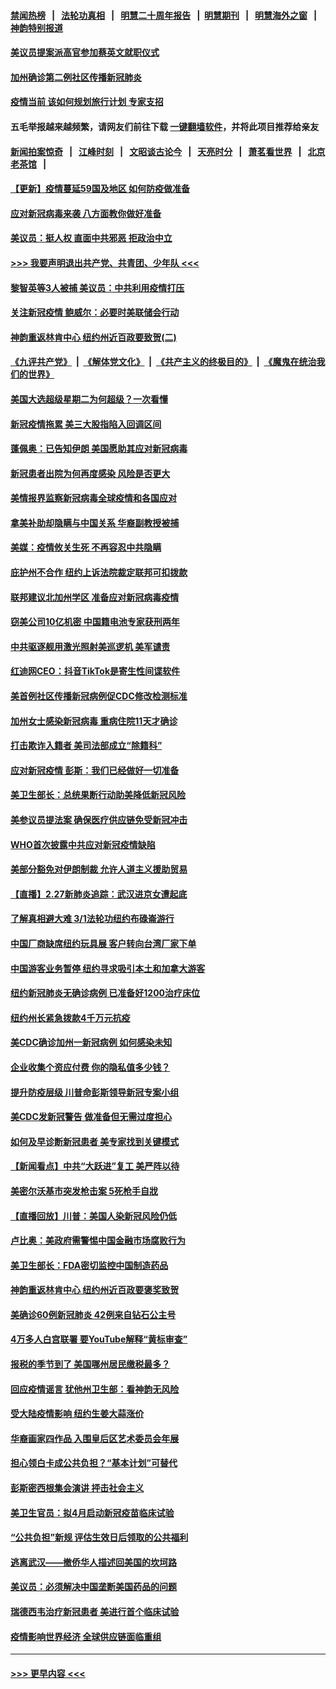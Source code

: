 #### [禁闻热榜](热点新闻.md?=0)  &nbsp;&nbsp;|&nbsp;&nbsp; [法轮功真相](https://github.com/gfw-breaker/truth/blob/master/README.md?=0) &nbsp;&nbsp;|&nbsp;&nbsp; [明慧二十周年报告](https://github.com/gfw-breaker/mh-reports/blob/master/README.md?=0) &nbsp;&nbsp;|&nbsp;&nbsp;[明慧期刊](https://github.com/gfw-breaker/mh-qikan) &nbsp;&nbsp;|&nbsp;&nbsp; [明慧海外之窗](https://github.com/gfw-breaker/mh-news/blob/master/README.md?=0) &nbsp;&nbsp;|&nbsp;&nbsp; [神韵特别报道](https://github.com/gfw-breaker/mh-news/blob/master/shenyun.md?=0)
#### [美议员提案派高官参加蔡英文就职仪式](../pages/nsc412/n11904166.md?t=02291232) 
#### [加州确诊第二例社区传播新冠肺炎](../pages/nsc412/n11904070.md?t=02291232) 
#### [疫情当前 该如何规划旅行计划 专家支招](../pages/nsc412/n11903865.md?t=02291232) 
#### 五毛举报越来越频繁，请网友们前往下载 [一键翻墙软件](https://github.com/gfw-breaker/ssr-accounts)，并将此项目推荐给亲友
#### [新闻拍案惊奇](https://github.com/gfw-breaker/banned-news/blob/master/pages/link4.md) &nbsp;&nbsp;|&nbsp;&nbsp; [江峰时刻](https://github.com/gfw-breaker/banned-news/blob/master/pages/link4.md) &nbsp;&nbsp;|&nbsp;&nbsp; [文昭谈古论今](https://github.com/gfw-breaker/banned-news/blob/master/pages/link4.md) &nbsp;&nbsp;|&nbsp;&nbsp; [天亮时分](https://github.com/gfw-breaker/banned-news/blob/master/pages/link4.md) &nbsp;&nbsp;|&nbsp;&nbsp; [萧茗看世界](https://github.com/gfw-breaker/banned-news/blob/master/pages/link4.md) &nbsp;&nbsp;|&nbsp;&nbsp; [北京老茶馆](https://github.com/gfw-breaker/banned-news/blob/master/pages/link4.md) &nbsp;&nbsp;|&nbsp;&nbsp; 
#### [【更新】疫情蔓延59国及地区 如何防疫做准备](../pages/nsc412/n11890652.md?t=02291232) 
#### [应对新冠病毒来袭 八方面教你做好准备](../pages/nsc412/n11903736.md?t=02291232) 
#### [美议员：挺人权 直面中共邪恶 拒政治中立](../pages/nsc412/n11903790.md?t=02291232) 
#### [>>> 我要声明退出共产党、共青团、少年队 <<<](https://github.com/begood0513/goodnews/blob/master/quit/letter.md) 
#### [黎智英等3人被捕 美议员：中共利用疫情打压](../pages/nsc412/n11903768.md?t=02291232) 
#### [关注新冠疫情 鲍威尔：必要时美联储会行动](../pages/nsc412/n11903672.md?t=02291232) 
#### [神韵重返林肯中心 纽约州近百政要致贺(二)](../pages/nsc412/n11897500.md?t=02291232) 
#### [《九评共产党》](https://github.com/begood0513/9ping.md/blob/master/README.md) &nbsp;|&nbsp; [《解体党文化》](../../../../jtdwh.md/blob/master/README.md)  &nbsp;|&nbsp; [《共产主义的终极目的》](../../../../gczydzjmd.md/blob/master/README.md) &nbsp;|&nbsp; [《魔鬼在统治我们的世界》](../../../../mgztzwmdsj.md/blob/master/README.md) 
#### [美国大选超级星期二为何超级？一次看懂](../pages/nsc412/n11903490.md?t=02291232) 
#### [新冠疫情拖累 美三大股指陷入回调区间](../pages/nsc412/n11903211.md?t=02291232) 
#### [蓬佩奥：已告知伊朗 美国愿助其应对新冠病毒](../pages/nsc412/n11903212.md?t=02291232) 
#### [新冠患者出院为何再度感染 风险是否更大](../pages/nsc412/n11903262.md?t=02291232) 
#### [美情报界监察新冠病毒全球疫情和各国应对](../pages/nsc412/n11903098.md?t=02291232) 
#### [拿美补助却隐瞒与中国关系 华裔副教授被捕](../pages/nsc412/n11901687.md?t=02291232) 
#### [美媒：疫情攸关生死 不再容忍中共隐瞒](../pages/nsc412/n11901694.md?t=02291232) 
#### [庇护州不合作  纽约上诉法院裁定联邦可扣拨款](../pages/nsc412/n11902238.md?t=02291232) 
#### [联邦建议北加州学区 准备应对新冠病毒疫情](../pages/nsc412/n11902448.md?t=02291232) 
#### [窃美公司10亿机密 中国籍电池专家获刑两年](../pages/nsc412/n11901996.md?t=02291232) 
#### [中共驱逐舰用激光照射美巡逻机 美军谴责](../pages/nsc412/n11901964.md?t=02291232) 
#### [红迪网CEO：抖音TikTok是寄生性间谍软件](../pages/nsc412/n11901675.md?t=02291232) 
#### [美首例社区传播新冠病例促CDC修改检测标准](../pages/nsc412/n11901490.md?t=02291232) 
#### [加州女士感染新冠病毒 重病住院11天才确诊](../pages/nsc412/n11901246.md?t=02291232) 
#### [打击欺诈入籍者 美司法部成立“除籍科”](../pages/nsc412/n11901364.md?t=02291232) 
#### [应对新冠疫情 彭斯：我们已经做好一切准备](../pages/nsc412/n11901268.md?t=02291232) 
#### [美卫生部长：总统果断行动助美降低新冠风险](../pages/nsc412/n11900906.md?t=02291232) 
#### [美参议员提法案 确保医疗供应链免受新冠冲击](../pages/nsc412/n11901144.md?t=02291232) 
#### [WHO首次披露中共应对新冠疫情缺陷](../pages/nsc412/n11900978.md?t=02291232) 
#### [美部分豁免对伊朗制裁 允许人道主义援助贸易](../pages/nsc412/n11900859.md?t=02291232) 
#### [【直播】2.27新肺炎追踪：武汉进京女遭起底](../pages/nsc412/n11900415.md?t=02291232) 
#### [了解真相避大难  3/1法轮功纽约布碌崙游行](../pages/nsc412/n11899501.md?t=02291232) 
#### [中国厂商缺席纽约玩具展  客户转向台湾厂家下单](../pages/nsc412/n11899505.md?t=02291232) 
#### [中国游客业务暂停  纽约寻求吸引本土和加拿大游客](../pages/nsc412/n11899492.md?t=02291232) 
#### [纽约新冠肺炎无确诊病例  已准备好1200治疗床位](../pages/nsc412/n11899474.md?t=02291232) 
#### [纽约州长紧急拨款4千万元抗疫](../pages/nsc412/n11899477.md?t=02291232) 
#### [美CDC确诊加州一新冠病例 如何感染未知](../pages/nsc412/n11899165.md?t=02291232) 
#### [企业收集个资应付费 你的隐私值多少钱？](../pages/nsc412/n11898097.md?t=02291232) 
#### [提升防疫层级 川普命彭斯领导新冠专案小组](../pages/nsc412/n11898934.md?t=02291232) 
#### [美CDC发新冠警告 做准备但无需过度担心](../pages/nsc412/n11898923.md?t=02291232) 
#### [如何及早诊断新冠患者 美专家找到关键模式](../pages/nsc412/n11898626.md?t=02291232) 
#### [【新闻看点】中共“大跃进”复工 美严阵以待](../pages/nsc412/n11898221.md?t=02291232) 
#### [美密尔沃基市突发枪击案 5死枪手自戕](../pages/nsc412/n11898687.md?t=02291232) 
#### [【直播回放】川普：美国人染新冠风险仍低](../pages/nsc412/n11898088.md?t=02291232) 
#### [卢比奥：美政府需警惕中国金融市场腐败行为](../pages/nsc412/n11898327.md?t=02291232) 
#### [美卫生部长：FDA密切监控中国制造药品](../pages/nsc412/n11898231.md?t=02291232) 
#### [神韵重返林肯中心 纽约州近百政要褒奖致贺](../pages/nsc412/n11893366.md?t=02291232) 
#### [美确诊60例新冠肺炎 42例来自钻石公主号](../pages/nsc412/n11898098.md?t=02291232) 
#### [4万多人白宫联署 要YouTube解释“黄标审查”](../pages/nsc412/n11897803.md?t=02291232) 
#### [报税的季节到了 美国哪州居民缴税最多？](../pages/nsc412/n11897626.md?t=02291232) 
#### [回应疫情谣言 犹他州卫生部：看神韵无风险](../pages/nsc412/n11896078.md?t=02291232) 
#### [受大陆疫情影响  纽约生姜大蒜涨价](../pages/nsc412/n11896485.md?t=02291232) 
#### [华裔画家四作品  入围皇后区艺术委员会年展](../pages/nsc412/n11896497.md?t=02291232) 
#### [担心领白卡成公共负担？“基本计划”可替代](../pages/nsc412/n11896478.md?t=02291232) 
#### [彭斯密西根集会演讲 抨击社会主义](../pages/nsc412/n11896543.md?t=02291232) 
#### [美卫生官员：拟4月启动新冠疫苗临床试验](../pages/nsc412/n11896357.md?t=02291232) 
#### [“公共负担”新规  评估生效日后领取的公共福利](../pages/nsc412/n11893847.md?t=02291232) 
#### [逃离武汉——撤侨华人描述回美国的坎坷路](../pages/nsc412/n11895897.md?t=02291232) 
#### [美议员：必须解决中国垄断美国药品的问题](../pages/nsc412/n11895991.md?t=02291232) 
#### [瑞德西韦治疗新冠患者 美进行首个临床试验](../pages/nsc412/n11895845.md?t=02291232) 
#### [疫情影响世界经济 全球供应链面临重组](../pages/nsc412/n11895634.md?t=02291232) 

----
#### [ >>> 更早内容 <<< ](../indexes/nsc412-earlier.md)

